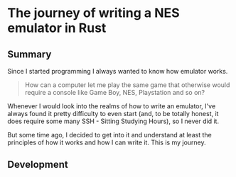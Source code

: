 # The journey of writing a NES emulator in Rust

## Summary
Since I started programming I always wanted to know how emulator works.
> How can a computer let me play the same game that otherwise would require a console like Game Boy, NES, Playstation and so on?

Whenever I would look into the realms of how to write an emulator, I've always found it pretty difficulty to even start (and, to be totally honest, it does require some many SSH - Sitting Studying Hours), so I never did it.

But some time ago, I decided to get into it and understand at least the principles of how it works and how I can write it. This is my journey.

## Development
